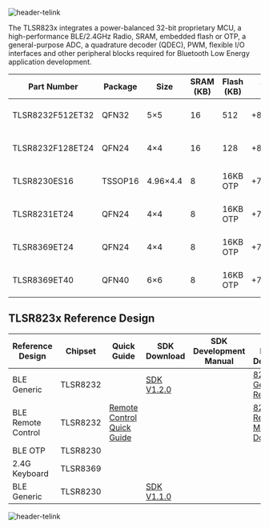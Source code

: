 ![header-telink](https://i.imgur.com/7U96dR0.jpg)

The TLSR823x integrates a power-balanced 32-bit proprietary MCU, a high-performance BLE/2.4GHz Radio, SRAM, embedded flash or OTP, a general-purpose ADC, a quadrature decoder (QDEC), PWM, flexible I/O interfaces and other peripheral blocks required for Bluetooth Low Energy application development.

| Part Number      | Package | Size     | SRAM (KB) | Flash (KB) | Tx    | Rx                           | Power Consumption                                      | Protocol |
|------------------|---------|----------|-----------|------------|-------|------------------------------|--------------------------------------------------------|----------|
| TLSR8232F512ET32 | QFN32   | 5×5      | 16        | 512        | +8dBm | -92dBm@BLE1M                 | 13.6mA@Rx_fullchip 14.5mA@Tx0dBm_fullchip 1.35uA@sleep | BLE 5.0* |
| TLSR8232F128ET24 | QFN24   | 4×4      | 16        | 128        | +8dBm | -92dBm@BLE1M                 | 13.6mA@Rx_fullchip 14.5mA@Tx0dBm_fullchip 1.35uA@sleep | BLE 5.0* |
| TLSR8230ES16     | TSSOP16 | 4.96×4.4 | 8         | 16KB OTP   | +7dBm | -91.5dBm@BLE1M-88dBm@BLE2M   | 13.6mA@Rx_fullchip 14.5mA@Tx0dBm_fullchip 1.4uA@sleep  | BLE 5.0* |
| TLSR8231ET24     | QFN24   | 4×4      | 8         | 16KB OTP   | +7dBm | -91.5dBm@BLE1M-88dBm@BLE2M   | 13.6mA@Rx_fullchip 14.5mA@Tx0dBm_fullchip 1.4uA@sleep  | BLE 5.0* |
| TLSR8369ET24     | QFN24   | 4×4      | 8         | 16KB OTP   | +7dBm | -91.5dBm@2.4G1M-88dBm@2.4G2M | 13.6mA@Rx_fullchip 14.5mA@Tx0dBm_fullchip 1.4uA@sleep  | 2.4G     |
| TLSR8369ET40     | QFN40   | 6×6      | 8         | 16KB OTP   | +7dBm | -91.5dBm@2.4G1M-88dBm@2.4G2M | 13.6mA@Rx_fullchip 14.5mA@Tx0dBm_fullchip 1.4uA@sleep  | 2.4G     |


## TLSR823x Reference Design

| Reference Design   | Chipset  | Quick Guide                | SDK Download | SDK Development Manual | HW Design Document                |
|--------------------|----------|----------------------------|--------------|------------------------|-----------------------------------|
| BLE Generic        | TLSR8232 |                            | [SDK V1.2.0](http://wiki.telink-semi.cn/tools_and_sdk/BLE_SDK/823x_SDK/ble_sdk.zip)   |                        | [8232 Generic Ref](http://wiki.telink-semi.cn/doc/hw/TLSR8232_Developmentboard_TLSR8232DK32D.zip)                  |
| BLE Remote Control | TLSR8232 | [Remote Control Quick Guide](http://wiki.telink-semi.cn/doc/an/PS_18032600-E_Spec%20For%20Telink%20TLSR8232-based%20BLE%20Remote%20Control%20Demo.pdf) |              |                        | [8232 RCU Ref](http://wiki.telink-semi.cn/doc/hw/TLSR8232_RCU_TLSR8232RC32D.zip) [8266 Master Dongle](http://wiki.telink-semi.cn/doc/hw/TLSR8266_Dongle_TLSR8266DG32D.zip) |
| BLE OTP            | TLSR8230 |                            |              |                        |                                   |
| 2.4G Keyboard      | TLSR8369 |                            |              |                        |                                   |
| BLE Generic        | TLSR8230 |                            | [SDK V1.1.0](http://wiki.telink-semi.cn/telink_shenzhen/BlackHawk/blackhawk-BLE-SDK.zip)   |                        |                                   |

![header-telink](https://i.imgur.com/7U96dR0.jpg)
